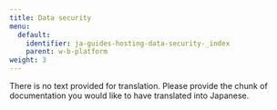```yaml
---
title: Data security
menu:
  default:
    identifier: ja-guides-hosting-data-security-_index
    parent: w-b-platform
weight: 3
---
```


There is no text provided for translation. Please provide the chunk of documentation you would like to have translated into Japanese.